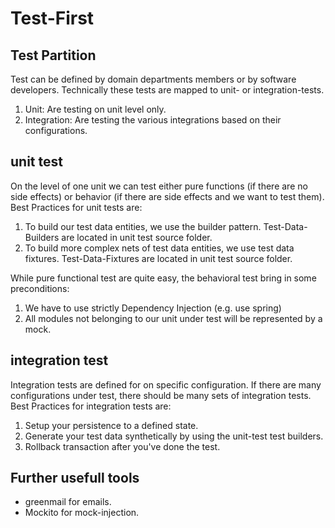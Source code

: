 # Test-First

## Test Partition

Test can be defined by domain departments members or by software developers. Technically these tests are mapped to unit- or integration-tests.

1. Unit: Are testing on unit level only.
2. Integration: Are testing the various integrations based on their configurations.

## unit test
On the level of one unit we can test either pure functions (if there are no side effects) or behavior (if there are side effects and we want to test them). Best Practices for unit tests are:
1. To build our test data entities, we use the builder pattern. Test-Data-Builders are located in unit test source folder.
2. To build more complex nets of test data entities, we use test data fixtures. Test-Data-Fixtures are located in unit test source folder.

While pure functional test are quite easy, the behavioral test bring in some preconditions:
1. We have to use strictly Dependency Injection (e.g. use spring)
2. All modules not belonging to our unit under test will be represented by a mock.

## integration test
Integration tests are defined for on specific configuration. If there are many configurations under test, there should be many sets of integration tests. Best Practices for integration tests are:
1. Setup your persistence to a defined state.
2. Generate your test data synthetically by using the unit-test test builders.
3. Rollback transaction after you've done the test.

## Further usefull tools
* greenmail for emails.
* Mockito for mock-injection.